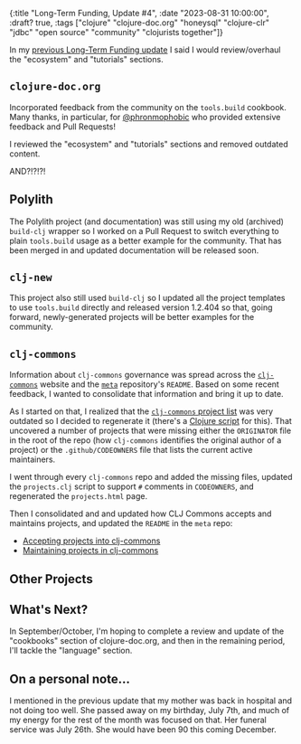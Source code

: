 {:title "Long-Term Funding, Update #4",
 :date "2023-08-31 10:00:00", :draft? true,
 :tags ["clojure" "clojure-doc.org" "honeysql" "clojure-clr" "jdbc" "open source" "community" "clojurists together"]}

In my [previous Long-Term Funding update](https://corfield.org/blog/2023/06/30/long-term-funding-3/)
I said I would review/overhaul the "ecosystem" and "tutorials" sections.<!--more-->

## `clojure-doc.org`

Incorporated feedback from the community on the `tools.build` cookbook.
Many thanks, in particular, for [@phronmophobic](https://github.com/phronmophobic)
who provided extensive feedback and Pull Requests!

I reviewed the "ecosystem" and "tutorials" sections and removed outdated
content.

AND?!?!?!

## Polylith

The Polylith project (and documentation) was still using my old (archived) `build-clj`
wrapper so I worked on a Pull Request to switch everything to plain
`tools.build` usage as a better example for the community. That has been
merged in and updated documentation will be released soon.

## `clj-new`

This project also still used `build-clj` so I updated all the project
templates to use `tools.build` directly and released version
1.2.404 so that, going forward, newly-generated projects will be better
examples for the community.

## `clj-commons`

Information about `clj-commons` governance was spread across the
[`clj-commons`](https://clj-commons.org) website and the
[`meta`](https://github.com/clj-commons/meta) repository's `README`.
Based on some recent feedback, I wanted to consolidate
that information and bring it up to date.

As I started on that, I realized that the
[`clj-commons` project list](https://clj-commons.org/projects.html)
was very outdated so I decided to regenerate it (there's a
[Clojure script](https://github.com/clj-commons/clj-commons.github.io/blob/master/src/clj_commons/projects.clj)
for this). That uncovered a number of projects that were missing either the
`ORIGINATOR` file in the root of the repo (how `clj-commons` identifies the
original author of a project) or the `.github/CODEOWNERS` file that lists
the current active maintainers.

I went through every `clj-commons` repo and added the missing files,
updated the `projects.clj` script to support `#` comments in `CODEOWNERS`,
and regenerated the `projects.html` page.

Then I consolidated and and updated how CLJ Commons accepts and maintains
projects, and updated the `README` in the `meta` repo:

* [Accepting projects into clj-commons](https://clj-commons.org/accepting-projects.html)
* [Maintaining projects in clj-commons](https://clj-commons.org/maintaining-projects.html)

## Other Projects

## What's Next?

In September/October, I'm hoping to complete a review and update of the
"cookbooks" section of clojure-doc.org, and then in the
remaining period, I'll tackle the "language" section.

## On a personal note...

I mentioned in the previous update that my mother was back in hospital and
not doing too well. She passed away on my birthday, July 7th, and much of
my energy for the rest of the month was focused on that. Her funeral
service was July 26th. She would have been 90 this coming December.
